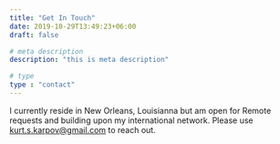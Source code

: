 ```yaml
---
title: "Get In Touch"
date: 2019-10-29T13:49:23+06:00
draft: false

# meta description
description: "this is meta description"

# type
type : "contact"
---
```


I currently reside in New Orleans, Louisianna but am open for Remote requests and building upon my international network.  Please use kurt.s.karpov@gmail.com to reach out.